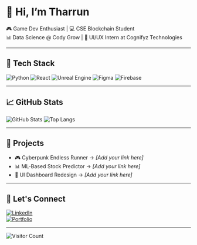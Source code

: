 # 👋 Hi, I’m Tharrun

🎮 Game Dev Enthusiast | 💻 CSE Blockchain Student  
📊 Data Science @ Cody Grow | 🎨 UI/UX Intern at Cognifyz Technologies  

---

## 🔧 Tech Stack
![Python](https://img.shields.io/badge/-Python-3776AB?style=flat&logo=python&logoColor=white)
![React](https://img.shields.io/badge/-React-20232A?style=flat&logo=react)
![Unreal Engine](https://img.shields.io/badge/-Unreal%20Engine-0f0f0f?style=flat&logo=unreal-engine)
![Figma](https://img.shields.io/badge/-Figma-F24E1E?style=flat&logo=figma&logoColor=white)
![Firebase](https://img.shields.io/badge/-Firebase-FFCA28?style=flat&logo=firebase&logoColor=white)

---

## 📈 GitHub Stats
![GitHub Stats](https://github-readme-stats.vercel.app/api?username=Tharrun7&show_icons=true&theme=radical)
![Top Langs](https://github-readme-stats.vercel.app/api/top-langs/?username=Tharrun7&layout=compact&hide=css,html&theme=radical)

---

## 🚀 Projects
- 🎮 Cyberpunk Endless Runner &rarr; _[Add your link here]_
- 📊 ML-Based Stock Predictor &rarr; _[Add your link here]_
- 🎨 UI Dashboard Redesign &rarr; _[Add your link here]_

---

## 🔗 Let's Connect

[![LinkedIn](https://img.shields.io/badge/-LinkedIn-blue?style=flat&logo=linkedin)](https://www.linkedin.com/in/t-s-tharrun-554869320/)  
[![Portfolio](https://img.shields.io/badge/-Portfolio-orange?style=flat&logo=web)](https://tharrun-portfolio.web.app/)

---

![Visitor Count](https://komarev.com/ghpvc/?username=Tharrun7&label=Visitors&color=0e75b6&style=flat)
